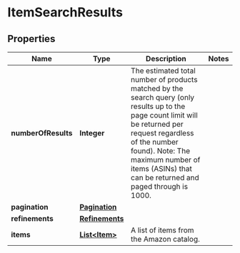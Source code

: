 # ItemSearchResults

## Properties
Name | Type | Description | Notes
------------ | ------------- | ------------- | -------------
**numberOfResults** | **Integer** | The estimated total number of products matched by the search query (only results up to the page count limit will be returned per request regardless of the number found).  Note: The maximum number of items (ASINs) that can be returned and paged through is 1000. | 
**pagination** | [**Pagination**](Pagination.md) |  | 
**refinements** | [**Refinements**](Refinements.md) |  | 
**items** | [**List&lt;Item&gt;**](Item.md) | A list of items from the Amazon catalog. | 
